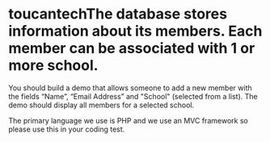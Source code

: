 # toucantechThe database stores information about its members. Each member can be associated with 1 or more school.

You should build a demo that allows someone to add a new member with the fields “Name”, “Email Address” and "School" (selected from a list). The demo should display all members for a selected school.   

The primary language we use is PHP and we use an MVC framework so please use this in your coding test.

